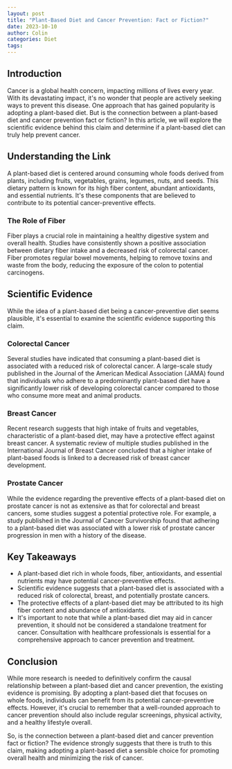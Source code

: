 ```yaml
---
layout: post
title: "Plant-Based Diet and Cancer Prevention: Fact or Fiction?"
date: 2023-10-10
author: Colin
categories: Diet
tags: 
---
```


## Introduction

Cancer is a global health concern, impacting millions of lives every year. With its devastating impact, it's no wonder that people are actively seeking ways to prevent this disease. One approach that has gained popularity is adopting a plant-based diet. But is the connection between a plant-based diet and cancer prevention fact or fiction? In this article, we will explore the scientific evidence behind this claim and determine if a plant-based diet can truly help prevent cancer.

## Understanding the Link

A plant-based diet is centered around consuming whole foods derived from plants, including fruits, vegetables, grains, legumes, nuts, and seeds. This dietary pattern is known for its high fiber content, abundant antioxidants, and essential nutrients. It's these components that are believed to contribute to its potential cancer-preventive effects.

### The Role of Fiber

Fiber plays a crucial role in maintaining a healthy digestive system and overall health. Studies have consistently shown a positive association between dietary fiber intake and a decreased risk of colorectal cancer. Fiber promotes regular bowel movements, helping to remove toxins and waste from the body, reducing the exposure of the colon to potential carcinogens.

## Scientific Evidence

While the idea of a plant-based diet being a cancer-preventive diet seems plausible, it's essential to examine the scientific evidence supporting this claim.

### Colorectal Cancer

Several studies have indicated that consuming a plant-based diet is associated with a reduced risk of colorectal cancer. A large-scale study published in the Journal of the American Medical Association (JAMA) found that individuals who adhere to a predominantly plant-based diet have a significantly lower risk of developing colorectal cancer compared to those who consume more meat and animal products.

### Breast Cancer

Recent research suggests that high intake of fruits and vegetables, characteristic of a plant-based diet, may have a protective effect against breast cancer. A systematic review of multiple studies published in the International Journal of Breast Cancer concluded that a higher intake of plant-based foods is linked to a decreased risk of breast cancer development.

### Prostate Cancer

While the evidence regarding the preventive effects of a plant-based diet on prostate cancer is not as extensive as that for colorectal and breast cancers, some studies suggest a potential protective role. For example, a study published in the Journal of Cancer Survivorship found that adhering to a plant-based diet was associated with a lower risk of prostate cancer progression in men with a history of the disease.

## Key Takeaways

- A plant-based diet rich in whole foods, fiber, antioxidants, and essential nutrients may have potential cancer-preventive effects.
- Scientific evidence suggests that a plant-based diet is associated with a reduced risk of colorectal, breast, and potentially prostate cancers.
- The protective effects of a plant-based diet may be attributed to its high fiber content and abundance of antioxidants.
- It's important to note that while a plant-based diet may aid in cancer prevention, it should not be considered a standalone treatment for cancer. Consultation with healthcare professionals is essential for a comprehensive approach to cancer prevention and treatment.

## Conclusion

While more research is needed to definitively confirm the causal relationship between a plant-based diet and cancer prevention, the existing evidence is promising. By adopting a plant-based diet that focuses on whole foods, individuals can benefit from its potential cancer-preventive effects. However, it's crucial to remember that a well-rounded approach to cancer prevention should also include regular screenings, physical activity, and a healthy lifestyle overall.

So, is the connection between a plant-based diet and cancer prevention fact or fiction? The evidence strongly suggests that there is truth to this claim, making adopting a plant-based diet a sensible choice for promoting overall health and minimizing the risk of cancer.